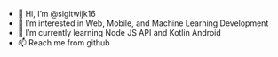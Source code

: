 - 👋 Hi, I’m @sigitwijk16
- 👀 I’m interested in Web, Mobile, and Machine Learning Development
- 🌱 I’m currently learning Node JS API and Kotlin Android
- 📫 Reach me from github

<!---
sigitwijk16/sigitwijk16 is a ✨ special ✨ repository because its `README.md` (this file) appears on your GitHub profile.
You can click the Preview link to take a look at your changes.
--->
